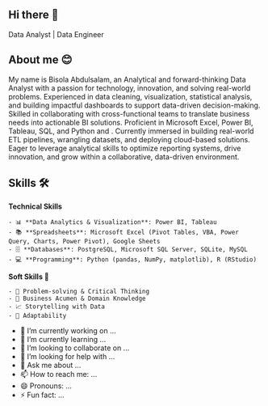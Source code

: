 ## Hi there 👋
Data Analyst | Data Engineer 

## About me 😊
My name is Bisola Abdulsalam, an Analytical and forward-thinking Data Analyst with a passion for technology, innovation, and solving real-world problems. Experienced in data cleaning, visualization, statistical analysis, and building impactful dashboards to support data-driven decision-making. Skilled in collaborating with cross-functional teams to translate business needs into actionable BI solutions. Proficient in Microsoft Excel, Power BI, Tableau, SQL, and Python and . Currently immersed in building real-world ETL pipelines, wrangling datasets, and deploying cloud-based solutions. Eager to leverage analytical skills to optimize reporting systems, drive innovation, and grow within a collaborative, data-driven environment.

## Skills 🛠️
  **Technical Skills**
  
    - 📊 **Data Analytics & Visualization**: Power BI, Tableau  
    - 📚 **Spreadsheets**: Microsoft Excel (Pivot Tables, VBA, Power Query, Charts, Power Pivot), Google Sheets  
    - 🗄️ **Databases**: PostgreSQL, Microsoft SQL Server, SQLite, MySQL  
    - 💻 **Programming**: Python (pandas, NumPy, matplotlib), R (RStudio)



  **Soft Skills 🤝**
  
    - 🧠 Problem-solving & Critical Thinking  
    - 💼 Business Acumen & Domain Knowledge  
    - 📈 Storytelling with Data  
    - 🔄 Adaptability




- 🔭 I’m currently working on ...
- 🌱 I’m currently learning ...
- 👯 I’m looking to collaborate on ...
- 🤔 I’m looking for help with ...
- 💬 Ask me about ...
- 📫 How to reach me: ...
- 😄 Pronouns: ...
- ⚡ Fun fact: ...

<!--
**beesorlah-hub/beesorlah-hub** is a ✨ _special_ ✨ repository because its `README.md` (this file) appears on your GitHub profile.

Here are some ideas to get you started:

- 🔭 I’m currently working on ...
- 🌱 I’m currently learning ...
- 👯 I’m looking to collaborate on ...
- 🤔 I’m looking for help with ...
- 💬 Ask me about ...
- 📫 How to reach me: ...
- 😄 Pronouns: ...
- ⚡ Fun fact: ...
-->
